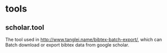 tools
=====

scholar.tool 
---
The tool used in http://www.tanglei.name/bibtex-batch-export/, which can Batch download or export bibtex data from google scholar.
